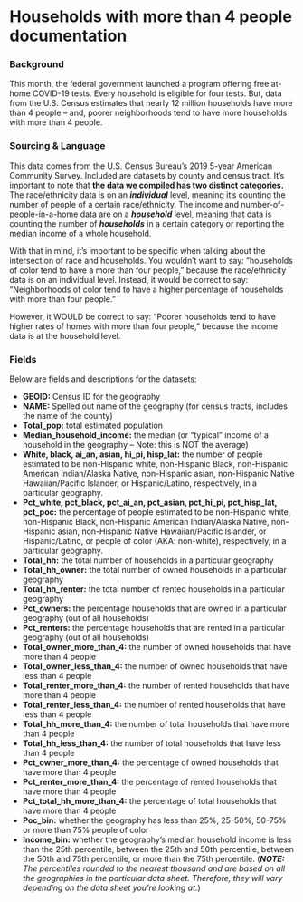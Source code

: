 # Households with more than 4 people documentation

### Background 

This month, the federal government launched a program offering free at-home COVID-19 tests. Every household is eligible for four tests. But, data from the U.S. Census estimates that nearly 12 million households have more than 4 people – and, poorer neighborhoods tend to have more households with more than 4 people. 

### Sourcing & Language 

This data comes from the U.S. Census Bureau’s 2019 5-year American Community Survey. Included are datasets by county and census tract. It’s important to note that **the data we compiled has two distinct categories.** The race/ethnicity data is on an ***individual*** level, meaning it’s counting the number of people of a certain race/ethnicity. The income and number-of-people-in-a-home data are on a ***household*** level, meaning that data is counting the number of ***households*** in a certain category or reporting the median income of a whole household. 

With that in mind, it’s important to be specific when talking about the intersection of race and households. You wouldn’t want to say: “households of color tend to have a more than four people,” because the race/ethnicity data is on an individual level. Instead, it would be correct to say: “Neighborhoods of color tend to have a higher percentage of households with more than four people.”  

However, it WOULD be correct to say: “Poorer households tend to have higher rates of homes with more than four people,” because the income data is at the household level. 

### Fields 

Below are fields and descriptions for the datasets: 

- **GEOID:** Census ID for the geography 
- **NAME:** Spelled out name of the geography (for census tracts, includes the name of the county) 
- **Total_pop:** total estimated population 
- **Median_household_income:** the median (or “typical” income of a household in the geography – Note: this is NOT the average) 
- **White, black, ai_an, asian, hi_pi, hisp_lat:** the number of people estimated to be non-Hispanic white, non-Hispanic Black, non-Hispanic American Indian/Alaska Native, non-Hispanic asian, non-Hispanic Native Hawaiian/Pacific Islander, or Hispanic/Latino, respectively, in a particular geography. 
- **Pct_white, pct_black, pct_ai_an, pct_asian, pct_hi_pi, pct_hisp_lat, pct_poc:** the percentage of people estimated to be non-Hispanic white, non-Hispanic Black, non-Hispanic American Indian/Alaska Native, non-Hispanic asian, non-Hispanic Native Hawaiian/Pacific Islander, or Hispanic/Latino, or people of color (AKA: non-white), respectively, in a particular geography. 
- **Total_hh:** the total number of households in a particular geography 
- **Total_hh_owner:** the total number of owned households in a particular geography 
- **Total_hh_renter:** the total number of rented households in a particular geography 
- **Pct_owners:** the percentage households that are owned in a particular geography (out of all households) 
- **Pct_renters:** the percentage households that are rented in a particular geography (out of all households) 
- **Total_owner_more_than_4:** the number of owned households that have more than 4 people 
- **Total_owner_less_than_4:** the number of owned households that have less than 4 people 
- **Total_renter_more_than_4:** the number of rented households that have more than 4 people 
- **Total_renter_less_than_4:** the number of rented households that have less than 4 people 
- **Total_hh_more_than_4:** the number of total households that have more than 4 people 
- **Total_hh_less_than_4:** the number of total households that have less than 4 people 
- **Pct_owner_more_than_4:** the percentage of owned households that have more than 4 people 
- **Pct_renter_more_than_4:** the percentage of rented households that have more than 4 people 
- **Pct_total_hh_more_than_4:** the percentage of total households that have more than 4 people 
- **Poc_bin:** whether the geography has less than 25%, 25-50%, 50-75% or more than 75% people of color 
- **Income_bin:** whether the geography’s median household income is less than the 25th percentile, between the 25th and 50th percentile, between the 50th and 75th percentile, or more than the 75th percentile. (***NOTE:** The percentiles rounded to the nearest thousand and are based on all the geographies in the particular data sheet. Therefore, they will vary depending on the data sheet you’re looking at.*) 
